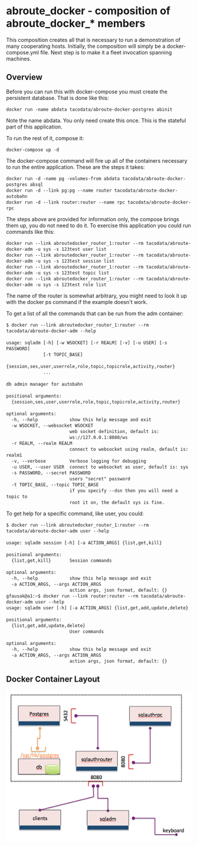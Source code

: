 # abroute_docker - composition of abroute_docker_* members
This composition creates all that is necessary to run a demonstration
of many cooperating hosts.  Initially, the composition will simply
be a docker-compose.yml file.  Next step is to make it a
fleet invocation spanning machines.

## Overview

Before you can run this with docker-compose you must create the
persistent database. That is done like this:

```
docker run -name abdata tacodata/abroute-docker-postgres abinit
```

Note the name abdata.  You only need create this once.  This is the stateful
part of this application.

To run the rest of it, compose it:

```
docker-compose up -d
```

The docker-compose command will fire up all of the containers
necessary to run the entire application. These are the steps it takes:

```
docker run -d -name pg -volumes-from abdata tacodata/abroute-docker-postgres absql
docker run -d --link pg:pg --name router tacodata/abroute-docker-autobahn
docker run -d --link router:router --name rpc tacodata/abroute-docker-rpc
```

The steps above are provided for information only, the compose brings them up, you
do not need to do it.  To exercise this application you could run commands like this:

```
docker run --link abroutedocker_router_1:router --rm tacodata/abroute-docker-adm -u sys -s 123test user list
docker run --link abroutedocker_router_1:router --rm tacodata/abroute-docker-adm -u sys -s 123test session list
docker run --link abroutedocker_router_1:router --rm tacodata/abroute-docker-adm -u sys -s 123test topic list
docker run --link abroutedocker_router_1:router --rm tacodata/abroute-docker-adm -u sys -s 123test role list
```

The name of the router is somewhat arbitrary, you might need to look it up with the docker ps command
if the example doesn't work.

To get a list of all the commands that can be run from the adm container:

```
$ docker run --link abroutedocker_router_1:router --rm tacodata/abroute-docker-adm --help

usage: sqladm [-h] [-w WSOCKET] [-r REALM] [-v] [-u USER] [-s PASSWORD]
              [-t TOPIC_BASE]
              {session,ses,user,userrole,role,topic,topicrole,activity,router}
              ...

db admin manager for autobahn

positional arguments:
  {session,ses,user,userrole,role,topic,topicrole,activity,router}

optional arguments:
  -h, --help            show this help message and exit
  -w WSOCKET, --websocket WSOCKET
                        web socket definition, default is:
                        ws://127.0.0.1:8080/ws
  -r REALM, --realm REALM
                        connect to websocket using realm, default is: realm1
  -v, --verbose         Verbose logging for debugging
  -u USER, --user USER  connect to websocket as user, default is: sys
  -s PASSWORD, --secret PASSWORD
                        users "secret" password
  -t TOPIC_BASE, --topic TOPIC_BASE
                        if you specify --dsn then you will need a topic to
                        root it on, the default sys is fine.

```

To get help for a specific command, like user, you could:

```
$ docker run --link abroutedocker_router_1:router --rm tacodata/abroute-docker-adm user --help

usage: sqladm session [-h] [-a ACTION_ARGS] {list,get,kill}

positional arguments:
  {list,get,kill}       Session commands

optional arguments:
  -h, --help            show this help message and exit
  -a ACTION_ARGS, --args ACTION_ARGS
                        action args, json format, default: {}
gfausak@a1:~$ docker run --link router:router --rm tacodata/abroute-docker-adm user --help
usage: sqladm user [-h] [-a ACTION_ARGS] {list,get,add,update,delete}

positional arguments:
  {list,get,add,update,delete}
                        User commands

optional arguments:
  -h, --help            show this help message and exit
  -a ACTION_ARGS, --args ACTION_ARGS
                        action args, json format, default: {}

```


## Docker Container Layout

![alt text][docker_containers]

[docker_containers]:https://github.com/lgfausak/sqlauth/raw/master/docs/docker_containers.png "Docker Containers"
